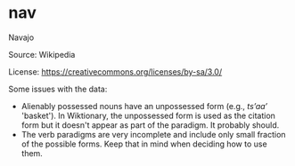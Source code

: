 # nav


Navajo


Source: Wikipedia



License: https://creativecommons.org/licenses/by-sa/3.0/


Some issues with the data:
- Alienably possessed nouns have an unpossessed form (e.g., *tsʼaaʼ* 'basket'). In Wiktionary, the unpossessed form is used as the citation form but it doesn't appear as part of the paradigm. It probably should.
- The verb paradigms are very incomplete and include only small fraction of the possible forms. Keep that in mind when deciding how to use them.
